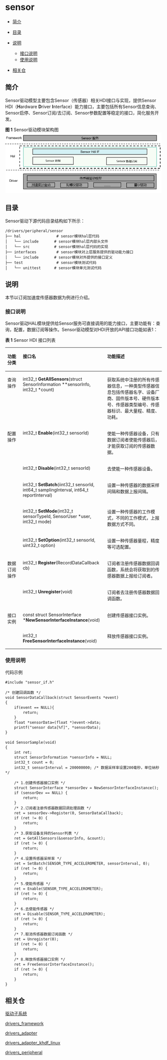 # sensor<a name="ZH-CN_TOPIC_0000001078202098"></a>

-   [简介](#section11660541593)
-   [目录](#section161941989596)
-   [说明](#section45490312053)
    -   [接口说明](#section14840627279)
    -   [使用说明](#section460510231888)

-   [相关仓](#section12495154795416)

## 简介<a name="section11660541593"></a>

Sensor驱动模型主要包含Sensor（传感器）相关HDI接口与实现，提供Sensor HDI（**H**ardware  **D**river  **I**nterface）能力接口，主要包括所有Sensor信息查询、Sensor启停、Sensor订阅/去订阅、Sensor参数配置等稳定的接口，简化服务开发。

**图 1**  Sensor驱动模块架构图<a name="fig1292918466322"></a>
![](figures/sensor-driver-module-architecture_zh.png "sensor-driver-module-architecture_zh")

## 目录<a name="section161941989596"></a>

Sensor驱动下源代码目录结构如下所示：

```
/drivers/peripheral/sensor
├── hal                # sensor模块hal层代码
│   └── include       # sensor模块hal层内部头文件
│   └── src           # sensor模块hal层代码的实现
├── interfaces         # sensor模块对上层服务提供的驱动能力接口
│   └── include       # sensor模块对外提供的接口定义
├── test               # sensor模块测试代码
│   └── unittest      # sensor模块单元测试代码
```

## 说明<a name="section45490312053"></a>

本节以订阅加速度传感器数据为例进行介绍。

### 接口说明<a name="section14840627279"></a>

Sensor驱动HAL模块提供给Sensor服务可直接调用的能力接口，主要功能有：查询，配置，数据订阅等操作。Sensor驱动模型对HDI开放的API接口功能如表1：

**表 1**  Sensor HDI 接口列表

<a name="table132511511499"></a>
<table><thead align="left"><tr id="row22545164911"><th class="cellrowborder" valign="top" width="9.85098509850985%" id="mcps1.2.4.1.1"><p id="p17401913133218"><a name="p17401913133218"></a><a name="p17401913133218"></a>功能分类</p>
</th>
<th class="cellrowborder" valign="top" width="53.88538853885388%" id="mcps1.2.4.1.2"><p id="p20921103144918"><a name="p20921103144918"></a><a name="p20921103144918"></a>接口名</p>
</th>
<th class="cellrowborder" valign="top" width="36.26362636263626%" id="mcps1.2.4.1.3"><p id="p109216317495"><a name="p109216317495"></a><a name="p109216317495"></a>功能描述</p>
</th>
</tr>
</thead>
<tbody><tr id="row9256564919"><td class="cellrowborder" valign="top" width="9.85098509850985%" headers="mcps1.2.4.1.1 "><p id="p8437193673211"><a name="p8437193673211"></a><a name="p8437193673211"></a>查询操作</p>
</td>
<td class="cellrowborder" valign="top" width="53.88538853885388%" headers="mcps1.2.4.1.2 "><p id="p11001322173912"><a name="p11001322173912"></a><a name="p11001322173912"></a>int32_t <strong id="b935414557240"><a name="b935414557240"></a><a name="b935414557240"></a>GetAllSensors</strong>(struct SensorInformation **sensorInfo, int32_t *count)</p>
</td>
<td class="cellrowborder" valign="top" width="36.26362636263626%" headers="mcps1.2.4.1.3 "><p id="p199227318499"><a name="p199227318499"></a><a name="p199227318499"></a>获取系统中注册的所有传感器信息，一种类型传感器信息包括传感器名字、设备厂商、固件版本号、硬件版本号、传感器类型编号、传感器标识、最大量程、精度、功耗。</p>
</td>
</tr>
<tr id="row1026352493"><td class="cellrowborder" rowspan="5" valign="top" width="9.85098509850985%" headers="mcps1.2.4.1.1 "><p id="p06071477324"><a name="p06071477324"></a><a name="p06071477324"></a>配置操作</p>
</td>
<td class="cellrowborder" valign="top" width="53.88538853885388%" headers="mcps1.2.4.1.2 "><p id="p38874252376"><a name="p38874252376"></a><a name="p38874252376"></a>int32_t <strong id="b199602219271"><a name="b199602219271"></a><a name="b199602219271"></a>Enable</strong>(int32_t sensorId)</p>
</td>
<td class="cellrowborder" valign="top" width="36.26362636263626%" headers="mcps1.2.4.1.3 "><p id="p5922331114916"><a name="p5922331114916"></a><a name="p5922331114916"></a>使能一种传感器设备，只有数据订阅者使能传感器后，才能获取订阅的传感器数据。</p>
</td>
</tr>
<tr id="row42612518492"><td class="cellrowborder" valign="top" headers="mcps1.2.4.1.1 "><p id="p6923143184914"><a name="p6923143184914"></a><a name="p6923143184914"></a>int32_t <strong id="b84601875330"><a name="b84601875330"></a><a name="b84601875330"></a>Disable</strong>(int32_t sensorId)</p>
</td>
<td class="cellrowborder" valign="top" headers="mcps1.2.4.1.2 "><p id="p139231531184912"><a name="p139231531184912"></a><a name="p139231531184912"></a>去使能一种传感器设备。</p>
</td>
</tr>
<tr id="row14261659498"><td class="cellrowborder" valign="top" headers="mcps1.2.4.1.1 "><p id="p992473112496"><a name="p992473112496"></a><a name="p992473112496"></a>int32_t <strong id="b16691194511438"><a name="b16691194511438"></a><a name="b16691194511438"></a>SetBatch</strong>(iint32_t sensorId, int64_t samplingInterval, int64_t reportInterval)</p>
</td>
<td class="cellrowborder" valign="top" headers="mcps1.2.4.1.2 "><p id="p14924203134910"><a name="p14924203134910"></a><a name="p14924203134910"></a>设置一种传感器的数据采样间隔和数据上报间隔。</p>
</td>
</tr>
<tr id="row82615144912"><td class="cellrowborder" valign="top" headers="mcps1.2.4.1.1 "><p id="p170411511281"><a name="p170411511281"></a><a name="p170411511281"></a>int32_t <strong id="b170414153284"><a name="b170414153284"></a><a name="b170414153284"></a>SetMode</strong>(int32_t sensorTypeId, SensorUser *user, int32_t mode)</p>
</td>
<td class="cellrowborder" valign="top" headers="mcps1.2.4.1.2 "><p id="p107051159281"><a name="p107051159281"></a><a name="p107051159281"></a>设置一种传感器的工作模式，不同的工作模式，上报数据方式不同。</p>
</td>
</tr>
<tr id="row7260574918"><td class="cellrowborder" valign="top" headers="mcps1.2.4.1.1 "><p id="p492513120494"><a name="p492513120494"></a><a name="p492513120494"></a>int32_t <strong id="b7501191019330"><a name="b7501191019330"></a><a name="b7501191019330"></a>SetOption</strong>(int32_t sensorId, uint32_t option)</p>
</td>
<td class="cellrowborder" valign="top" headers="mcps1.2.4.1.2 "><p id="p5926031124914"><a name="p5926031124914"></a><a name="p5926031124914"></a>设置一种传感器量程，精度等可选配置。</p>
</td>
</tr>
<tr id="row5261957493"><td class="cellrowborder" rowspan="2" valign="top" width="9.85098509850985%" headers="mcps1.2.4.1.1 "><p id="p1039815743211"><a name="p1039815743211"></a><a name="p1039815743211"></a>数据订阅操作</p>
</td>
<td class="cellrowborder" valign="top" width="53.88538853885388%" headers="mcps1.2.4.1.2 "><p id="p11530101054411"><a name="p11530101054411"></a><a name="p11530101054411"></a>int32_t <strong id="b0569161217334"><a name="b0569161217334"></a><a name="b0569161217334"></a>Register</strong>(RecordDataCallback cb)</p>
</td>
<td class="cellrowborder" valign="top" width="36.26362636263626%" headers="mcps1.2.4.1.3 "><p id="p892633118493"><a name="p892633118493"></a><a name="p892633118493"></a>订阅者注册传感器数据回调函数，系统会将获取到的传感器数据上报给订阅者。</p>
</td>
</tr>
<tr id="row10900102644918"><td class="cellrowborder" valign="top" headers="mcps1.2.4.1.1 "><p id="p196491214133110"><a name="p196491214133110"></a><a name="p196491214133110"></a>int32_t <strong id="b13758151483317"><a name="b13758151483317"></a><a name="b13758151483317"></a>Unregister</strong>(void)</p>
</td>
<td class="cellrowborder" valign="top" headers="mcps1.2.4.1.2 "><p id="p5817133119"><a name="p5817133119"></a><a name="p5817133119"></a>订阅者去注册传感器数据回调函数。</p>
</td>
</tr>
<tr id="row0353356768"><td class="cellrowborder" rowspan="2" valign="top" width="9.85098509850985%" headers="mcps1.2.4.1.1 "><p id="p6596162112564"><a name="p6596162112564"></a><a name="p6596162112564"></a>接口实例</p>
</td>
<td class="cellrowborder" valign="top" width="53.88538853885388%" headers="mcps1.2.4.1.2 "><p id="p13679191616561"><a name="p13679191616561"></a><a name="p13679191616561"></a>const struct SensorInterface *<strong id="b334310134717"><a name="b334310134717"></a><a name="b334310134717"></a>NewSensorInterfaceInstance</strong>(void)</p>
</td>
<td class="cellrowborder" valign="top" width="36.26362636263626%" headers="mcps1.2.4.1.3 "><p id="p19679181612563"><a name="p19679181612563"></a><a name="p19679181612563"></a>创建传感器接口实例。</p>
</td>
</tr>
<tr id="row53542561265"><td class="cellrowborder" valign="top" headers="mcps1.2.4.1.1 "><p id="p15680111655611"><a name="p15680111655611"></a><a name="p15680111655611"></a>int32_t <strong id="b99024181871"><a name="b99024181871"></a><a name="b99024181871"></a>FreeSensorInterfaceInstance</strong>(void)</p>
</td>
<td class="cellrowborder" valign="top" headers="mcps1.2.4.1.2 "><p id="p18680916165620"><a name="p18680916165620"></a><a name="p18680916165620"></a>释放传感器接口实例。</p>
</td>
</tr>
</tbody>
</table>

### 使用说明<a name="section460510231888"></a>

代码示例

```
#include "sensor_if.h"

/* 创建回调函数 */
void SensorDataCallback(struct SensorEvents *event)
{
    if(event == NULL){
        return;
    }
    float *sensorData=(float *)event->data;
    printf("sensor data[%f]", *sensorData);
}

void SensorSample(void)
{
    int ret;
    struct SensorInformation *sensorInfo = NULL;
    int32_t count = 0;
    int32_t sensorInterval = 200000000; /* 数据采样率设置200毫秒，单位纳秒 */

    /* 1.创建传感器接口实例 */
    struct SensorInterface *sensorDev = NewSensorInterfaceInstance();
    if (sensorDev == NULL) {
        return;
    }
    /* 2.订阅者注册传感器数据回调处理函数 */
    ret = sensorDev->Register(0, SensorDataCallback);
    if (ret != 0) {
        return;
    }
    /* 3.获取设备支持的Sensor列表 */
    ret = GetAllSensors(&sensorInfo, &count);
    if (ret != 0) {
        return;
    }
    /* 4.设置传感器采样率 */
    ret = SetBatch(SENSOR_TYPE_ACCELEROMETER, sensorInterval, 0);
    if (ret != 0) {
        return;
    }
    /* 5.使能传感器 */
    ret = Enable(SENSOR_TYPE_ACCELEROMETER);
    if (ret != 0) {
        return;
    }
    /* 6.去使能传感器 */
    ret = Disable(SENSOR_TYPE_ACCELEROMETER);
    if (ret != 0) {
        return;
    }
    /* 7.取消传感器数据订阅函数 */
    ret = Unregister(0);
    if (ret != 0) {
        return;
    }
    /* 8.释放传感器接口实例 */
    ret = FreeSensorInterfaceInstance();
    if (ret != 0) {
        return;
    }
}
```

## 相关仓<a name="section12495154795416"></a>

[驱动子系统](https://gitee.com/openharmony/docs/blob/master/zh-cn/readme/%E9%A9%B1%E5%8A%A8%E5%AD%90%E7%B3%BB%E7%BB%9F.md)

[drivers\_framework](https://gitee.com/openharmony/drivers_framework/blob/master/README_zh.md)

[drivers\_adapter](https://gitee.com/openharmony/drivers_adapter/blob/master/README_zh.md)

[drivers\_adapter\_khdf\_linux](https://gitee.com/openharmony/drivers_adapter_khdf_linux/blob/master/README_zh.md)

[drivers\_peripheral](https://gitee.com/openharmony/drivers_peripheral)

